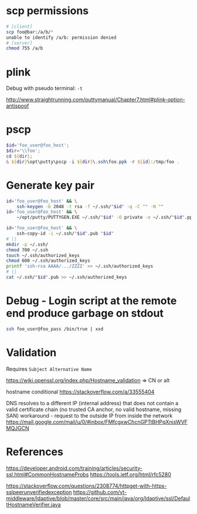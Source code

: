 # scp permissions

```bash
# [client]
scp foo@bar:/a/b/*
unable to identify /a/b: permission denied
# [server]
chmod 755 /a/b
```

# plink

Debug with pseudo terminal: `-t`

http://www.straightrunning.com/puttymanual/Chapter7.html#plink-option-antispoof

# pscp

```ps1
$id='foo_user@foo_host';
$dir='\\foo';
cd ${dir};
& ${dir}\opt\putty\pscp -i ${dir}\.ssh\foo.ppk -r ${id}:/tmp/foo .
```

# Generate key pair

```bash
id='foo_user@foo_host' && \
    ssh-keygen -b 2048 -t rsa -f ~/.ssh/"$id" -q -C "" -N ""
id='foo_user@foo_host' && \
    ~/opt/putty/PUTTYGEN.EXE ~/.ssh/"$id" -O private -o ~/.ssh/"$id".ppk

id='foo_user@foo_host' && \
    ssh-copy-id -i ~/.ssh/"$id".pub "$id"
# ||
mkdir -p ~/.ssh/
chmod 700 ~/.ssh
touch ~/.ssh/authorized_keys
chmod 600 ~/.ssh/authorized_keys
printf 'ssh-rsa AAAA/.../ZZZZ' >> ~/.ssh/authorized_keys
# ||
cat ~/.ssh/"$id".pub >> ~/.ssh/authorized_keys
```

# Debug - Login script at the remote end produce garbage on stdout

```bash
ssh foo_user@foo_pass /bin/true | xxd
```

# Validation

Requires `Subject Alternative Name`

https://wiki.openssl.org/index.php/Hostname_validation
=> CN or alt

hostname conditional
https://stackoverflow.com/a/33555404

DNS resolves to a different IP (internal address) that does not contain a valid certificate chain (no trusted CA anchor, no valid hostname, missing SAN)
    workaround - request to the outside IP from inside the network
    https://mail.google.com/mail/u/0/#inbox/FMfcgxwChcnGPTtBHPqXnjsWVFMQJGCN

# References

https://developer.android.com/training/articles/security-ssl.html#CommonHostnameProbs
https://tools.ietf.org/html/rfc5280

https://stackoverflow.com/questions/2308774/httpget-with-https-sslpeerunverifiedexception
https://github.com/vt-middleware/ldaptive/blob/master/core/src/main/java/org/ldaptive/ssl/DefaultHostnameVerifier.java
